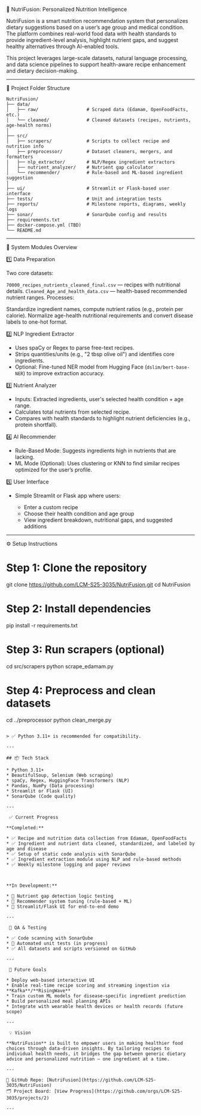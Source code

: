  🥦 NutriFusion: Personalized Nutrition Intelligence

NutriFusion is a smart nutrition recommendation system that personalizes dietary suggestions based on a user’s age group and medical condition. The platform combines real-world food data with health standards to provide ingredient-level analysis, highlight nutrient gaps, and suggest healthy alternatives through AI-enabled tools.

This project leverages large-scale datasets, natural language processing, and data science pipelines to support health-aware recipe enhancement and dietary decision-making.

---

 🚀 Project Folder Structure

```
NutriFusion/
├── data/
│   ├── raw/                  # Scraped data (Edamam, OpenFoodFacts, etc.)
│   └── cleaned/              # Cleaned datasets (recipes, nutrients, age-health norms)
│
├── src/
│   ├── scrapers/             # Scripts to collect recipe and nutrition info
│   ├── preprocessor/         # Dataset cleaners, mergers, and formatters
│   ├── nlp_extractor/        # NLP/Regex ingredient extractors
│   ├── nutrient_analyzer/    # Nutrient gap calculator
│   └── recommender/          # Rule-based and ML-based ingredient suggestion
│
├── ui/                       # Streamlit or Flask-based user interface
├── tests/                    # Unit and integration tests
├── reports/                  # Milestone reports, diagrams, weekly logs
├── sonar/                    # SonarQube config and results
├── requirements.txt
├── docker-compose.yml (TBD)
└── README.md
```

---

🧠 System Modules Overview

1️⃣ Data Preparation

 Two core datasets:

   `70000_recipes_nutrients_cleaned_final.csv` — recipes with nutritional details.
   `Cleaned_Age_and_health_data.csv` — health-based recommended nutrient ranges.
 Processes:

   Standardize ingredient names, compute nutrient ratios (e.g., protein per calorie).
   Normalize age-health nutritional requirements and convert disease labels to one-hot format.

 2️⃣ NLP Ingredient Extractor

* Uses spaCy or Regex to parse free-text recipes.
* Strips quantities/units (e.g., "2 tbsp olive oil") and identifies core ingredients.
* Optional: Fine-tuned NER model from Hugging Face (`dslim/bert-base-NER`) to improve extraction accuracy.

 3️⃣ Nutrient Analyzer

* Inputs: Extracted ingredients, user's selected health condition + age range.
* Calculates total nutrients from selected recipe.
* Compares with health standards to highlight nutrient deficiencies (e.g., protein shortfall).

 4️⃣ AI Recommender

* Rule-Based Mode: Suggests ingredients high in nutrients that are lacking.
* ML Mode (Optional): Uses clustering or KNN to find similar recipes optimized for the user’s profile.

 5️⃣ User Interface

* Simple Streamlit or Flask app where users:

  * Enter a custom recipe
  * Choose their health condition and age group
  * View ingredient breakdown, nutritional gaps, and suggested additions

---

 ⚙️ Setup Instructions


# Step 1: Clone the repository
git clone https://github.com/LCM-S25-3035/NutriFusion.git
cd NutriFusion

# Step 2: Install dependencies
pip install -r requirements.txt

# Step 3: Run scrapers (optional)
cd src/scrapers
python scrape_edamam.py

# Step 4: Preprocess and clean datasets
cd ../preprocessor
python clean_merge.py
```

> ✅ Python 3.11+ is recommended for compatibility.

---

## 📦 Tech Stack

* Python 3.11+
* BeautifulSoup, Selenium (Web scraping)
* spaCy, Regex, HuggingFace Transformers (NLP)
* Pandas, NumPy (Data processing)
* Streamlit or Flask (UI)
* SonarQube (Code quality)

---

 ✅ Current Progress

**Completed:**

* ✅ Recipe and nutrition data collection from Edamam, OpenFoodFacts
* ✅ Ingredient and nutrient data cleaned, standardized, and labeled by age and disease
* ✅ Setup of static code analysis with SonarQube
* ✅ Ingredient extraction module using NLP and rule-based methods
* ✅ Weekly milestone logging and paper reviews



**In Development:**

* 🔄 Nutrient gap detection logic testing
* 🔄 Recommender system tuning (rule-based + ML)
* 🔄 Streamlit/Flask UI for end-to-end demo

---

 🧪 QA & Testing

* ✅ Code scanning with SonarQube
* 🔲 Automated unit tests (in progress)
* ✅ All datasets and scripts versioned on GitHub

---

 🔭 Future Goals

* Deploy web-based interactive UI
* Enable real-time recipe scoring and streaming ingestion via **Kafka**/**RisingWave**
* Train custom ML models for disease-specific ingredient prediction
* Build personalized meal planning APIs
* Integrate with wearable health devices or health records (future scope)

---

 💡 Vision

**NutriFusion** is built to empower users in making healthier food choices through data-driven insights. By tailoring recipes to individual health needs, it bridges the gap between generic dietary advice and personalized nutrition — one ingredient at a time.

---

📁 GitHub Repo: [NutriFusion](https://github.com/LCM-S25-3035/NutriFusion)
🗂️ Project Board: [View Progress](https://github.com/orgs/LCM-S25-3035/projects/2)

---

